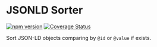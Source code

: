 # JSONLD Sorter

[![npm version](https://badge.fury.io/js/jsonld-sorter.svg)](https://badge.fury.io/js/jsonld-sorter)
[![Coverage Status](https://coveralls.io/repos/github/roddolf/jsonld-sorter/badge.svg?branch=master)](https://coveralls.io/github/roddolf/jsonld-sorter?branch=master)

Sort JSON-LD objects comparing by `@id` or `@value` if exists.
